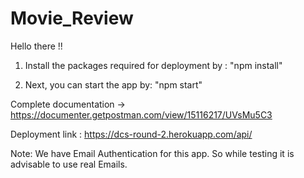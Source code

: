 # Movie_Review

Hello there !! 

1) Install the packages required for
   deployment by : "npm install"

2)  Next, you can start the app by: "npm start"


Complete documentation -> https://documenter.getpostman.com/view/15116217/UVsMu5C3

Deployment link : https://dcs-round-2.herokuapp.com/api/

Note: We have Email Authentication for 
this app. So while testing it is advisable
to use real Emails.

